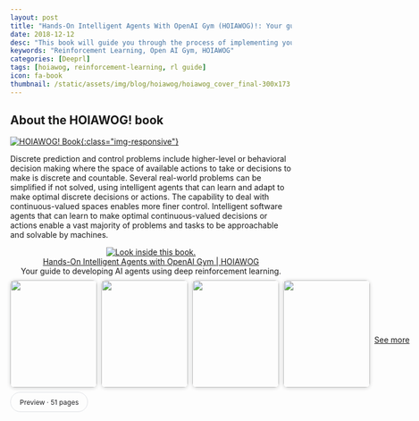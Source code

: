 ```yaml
---
layout: post
title: "Hands-On Intelligent Agents With OpenAI Gym (HOIAWOG)!: Your guide to developing AI agents using deep reinforcement learning"
date: 2018-12-12
desc: "This book will guide you through the process of implementing your own intelligent agents to solve both discrete- and continuous-valued sequential decision-making problems with all the essential building blocks to develop, debug, train, visualize, customize, and test your intelligent agent implementations in a variety of learning environments, ranging from the Mountain Car and Cart Pole problems to Atari games and CARLA – an advanced simulator for autonomous driving. If you are someone wanting to get a head start in the direction of building intelligent agents to solve problems and you are looking for a structured yet concise and hands-on approach to follow, you will enjoy this book and the code repository. The chapters in this book and the accompanying code repository is aimed at being simple to understand and easy to follow. While simple language is used everywhere possible to describe the algorithms, the core theoretical concepts including the mathematical equations are laid out with brief and intuitive explanations as they are essential for understanding the code implementation and for further modifications and tailoring by the readers.The book begins by introducing the readers to learning based intelligent agents, environments to train these agents and the tools and frameworks necessary to implement these agents. In particular, the book concentrates on deep reinforcement learning based intelligent agents that combine deep learning and reinforcement learning. The learning environments, which define the problem to be solved or the tasks to be completed, used in the book are based on the open source, OpenAI Gym library. PyTorch is the deep learning framework used for the learning agent implementations. All the code and scripts necessary to follow the book chapter-by-chapter are made available at the following  <a  style='color:red' href='https://github.com/PacktPublishing/Hands-On-Intelligent-Agents-with-OpenAI-Gym'> GitHub repository: Hands-On-Intelligent-Agents-With-OpenAI-Gym</a>'"
keywords: "Reinforcement Learning, Open AI Gym, HOIAWOG"
categories: [Deeprl]
tags: [hoiawog, reinforcement-learning, rl guide]
icon: fa-book
thumbnail: /static/assets/img/blog/hoiawog/hoiawog_cover_final-300x173.png
---
```


## About the HOIAWOG! book

[![HOIAWOG! Book]({{site.img_path}}/hoiawog/hoiawog_cover_final-300x173.png){:class="img-responsive"}](https://amzn.to/2MpzRuY)

Discrete prediction and control problems include higher-level or behavioral decision making where the space of available actions to take or decisions to make is discrete and countable. Several real-world problems can be simplified if not solved, using intelligent agents that can learn and adapt to make optimal discrete decisions or actions. The capability to deal with continuous-valued spaces enables more finer control. Intelligent software agents that can learn to make optimal continuous-valued decisions or actions enable a vast majority of problems and tasks to be approachable and solvable by machines.

<div align="center;" style="text-align: center;">
<a href="https://read.amazon.com/kp/embed?asin=B07CSLCYDY&amp;preview=newtab&amp;linkCode=as2&amp;tag=learningagent-20&amp;linkId=a7ce5d3f0c9a7e34739678af4a499ca9&amp;reshareId=85RZ6DF4JFCW5JK3SG1N&amp;reshareChannel=system">
<img src="https://images-na.ssl-images-amazon.com/images/G/01/digital/sitb/sticker/sitb-sticker-v3-xsmall._CB338480351_.png" alt="Look inside this book." /></a>

<div><a href="https://read.amazon.com/kp/embed?asin=B07CSLCYDY&amp;preview=newtab&amp;linkCode=as2&amp;tag=learningagent-20&amp;linkId=a7ce5d3f0c9a7e34739678af4a499ca9&amp;reshareId=85RZ6DF4JFCW5JK3SG1N&amp;reshareChannel=system" target="_blank" rel="noopener noreferrer">Hands-On Intelligent Agents with OpenAI Gym | HOIAWOG</a></div>
<div class="wplinkpreview-description">Your guide to developing AI agents using deep reinforcement learning.</div>

<div><style>.TiPaIe{display:flex;min-width:1024px;width:100%}.SBHqFf{align-items:center;display:flex;margin-left:calc(50% - 512px);margin-top:8px;min-width:calc(1024px + calc(100vw - 1024px)/2)}.bRuTae .SBHqFf{margin-left:calc(50% - 512px + 400px + 60px);margin-top:0}.Y138Dd{border-radius:8px;box-shadow:0 1px 6px rgba(32, 33, 36, 0.2);flex-shrink:0;margin:0 8px 8px 0;overflow:hidden}.heyRKd{min-width:140px}</style>
<div class="TiPaIe">
<div class="SBHqFf">
<div class="Y138Dd"><a href="https://books.google.com/books/about/Hands_On_Intelligent_Agents_with_OpenAI.html?id=BAlnDwAAQBAJ&amp;printsec=frontcover&amp;source=kp_read_button">
<img src="https://encrypted-tbn0.gstatic.com/images?q=tbn:ANd9GcRzVhW3ggbWfQGCEOXNjys_D6GMtl7OzvbbEV6CIJFO9E_2A0OboEt7P__59h0" alt="" width="155" height="192" data-atf="3" />
</a></div>
<div class="Y138Dd"><a href="https://books.google.com/books?id=BAlnDwAAQBAJ&amp;pg=PA1&amp;source=kp_read_button" data-ved="0ahUKEwjF5e7qnubcAhWBm4MKHdD9DtIQzo4CCAkoATAA"><img src="https://encrypted-tbn0.gstatic.com/images?q=tbn:ANd9GcQkeva1oiMEAc5s4wHtTdKZM9vh_om8vQm6X4F1Fs66cx9VDjwK2kxGIvgbBJI" alt="" width="155" height="192" data-atf="3" /></a></div>
<div class="Y138Dd"><a href="https://books.google.com/books?id=BAlnDwAAQBAJ&amp;pg=PA3&amp;source=kp_read_button" data-ved="0ahUKEwjF5e7qnubcAhWBm4MKHdD9DtIQzo4CCAsoAzAA"><img src="https://encrypted-tbn0.gstatic.com/images?q=tbn:ANd9GcQBGqRnj4MDjIWyofmqro35NwSFxdQoDHUdiYiGe9j2BcdM51WiWaT8XjQxH2o" alt="" width="155" height="192" data-atf="3" /></a></div>
<div class="Y138Dd"><a href="https://books.google.com/books?id=BAlnDwAAQBAJ&amp;pg=PA4&amp;source=kp_read_button" data-ved="0ahUKEwjF5e7qnubcAhWBm4MKHdD9DtIQzo4CCAwoBDAA"><img src="https://encrypted-tbn0.gstatic.com/images?q=tbn:ANd9GcRMVB6JlHCU51Mb0UDY-idl2xbiAcC7xuRMEIPiDN8047SuUwOTccyNW2sGllE" alt="" width="155" height="192" data-atf="3" /></a></div>

<!-- See more button -->
<style>.YsiKr{margin:0 auto}.EUjJDc{color:rgba(0,0,0,.54);font-size:14px;margin-top:12px;text-align:center;word-wrap:break-word}</style>

<div class="EUjJDc"><a href="https://books.google.com/books/about/Hands_On_Intelligent_Agents_with_OpenAI.html?id=BAlnDwAAQBAJ&amp;printsec=frontcover&amp;source=kp_read_button">See more</a></div>
&nbsp;
<!-- /See more button -->

</div>
</div>
</div>
<!-- Preview button at the bottom left -->

<style>.SxRvgd{clear:both;height:100%;margin:0 auto 16px;overflow:auto;width:1032px}</style>
<div class="SxRvgd"><style>.Q4qgL{align-items:center;border:1px #DFE1E5 solid;border-radius:20px;color:#202124;cursor:pointer;display:flex;float:left;font-size:12px;height:34px;padding:0 16px;margin-right:6px;width:auto}.Q4qgL:hover{background-color:rgba(232, 240, 254, 0.54);border-color:#D2E3FC;color:#1967D2}.uTbXFf{color:#1967D2;margin-right:8px;width:18px}</style>&nbsp;
<div class="Q4qgL">Preview · 51 pages</div>
&nbsp;

</div>
</div>

<h3 style="text-align: center;"><a href="https://github.com/PacktPublishing/Hands-On-Intelligent-Agents-with-OpenAI-Gym"> Github </a>   |   <a href="https://amzn.to/2MpzRuY"> Amazon </a>   |   <a href="https://www.safaribooksonline.com/library/view/hands-on-intelligent-agents/9781788836579/#toc-start"> Safari </a>   |   <a href="https://books.google.com/books/about/Hands_On_Intelligent_Agents_with_OpenAI.html?id=BAlnDwAAQBAJ&amp;printsec=frontcover&amp;source=kp_read_button#v=onepage&amp;q&amp;f=false"> Google Books </a>   |   <a href="https://www.packtpub.com/big-data-and-business-intelligence/hands-intelligent-agents-openai-gym">  Packt</a>    |   <a href="https://play.google.com/store/books/details?id=BAlnDwAAQBAJ&amp;rdid=book-BAlnDwAAQBAJ">Play Store</a></h3>

If you are someone wanting to get a head start in this direction of building intelligent agents to solve problems and you are looking for a structured yet concise and hands-on approach to follow, you will enjoy this book and the code repository. The chapters in this book and the accompanying code repository is aimed at being simple to understand and easy to follow. While simple language is used everywhere possible to describe the algorithms, the core theoretical concepts including the mathematical equations are laid out with brief and intuitive explanations as they are essential for understanding the code implementation and for further modifications and tailoring by the readers.

The book begins by introducing the readers to learning based intelligent agents, environments to train these agents and the tools and frameworks necessary to implement these agents. In particular, the book concentrates on deep reinforcement learning based intelligent agents that combine deep learning and reinforcement learning. The learning environments, which define the problem to be solved or the tasks to be completed, used in the book are based on the open source, OpenAI Gym library. PyTorch is the deep learning framework used for the learning agent implementations. All the code and scripts necessary to follow the book chapter-by-chapter are made available at the following <strong>GitHub code repository: </strong><a href="https://github.com/PacktPublishing/Hands-On-Intelligent-Agents-with-OpenAI-Gym" target="_blank" rel="noopener noreferrer"> Hands-On-Intelligent-Agents-With-OpenAI-Gym</a>. Readers are encouraged to follow the repository for code updates, extra documentation and additional resources.

# Chapter-wise summary of what is covered in the book

## Chapter 1, Introduction to Intelligent Agents and Learning Environments

Chapter 1 provides an introduction to the development of several AI systems. It sheds light on the important features of the Gym toolkit, which provides you with endless opportunities to create autonomous intelligent agents to solve several algorithmic tasks, games, and control tasks. By the end of this chapter, you will know enough to create an instance of a Gym environment using Python yourself.

## Chapter 2, Reinforcement Learning and Deep Reinforcement Learning

Chapter 2 provides a concise explanation of the basic terminologies and concepts in reinforcement learning. The chapter will give you a good understanding of the basic reinforcement learning framework for developing AI agents. The chapter will also introduce deep reinforcement learning and provide you with a flavor of the types of advanced problem the algorithms enable you to solve.

## Chapter 3, Getting Started with OpenAI Gym and Deep Reinforcement Learning

Chapter 3 jumps right in and gets your development machine/computer ready with all the required installations and configurations needed for using the learning environments as well as PyTorch for developing deep learning algorithms.

## Chapter 4, Exploring the Gym and its Features

Chapter 4 walks you through the inventory of learning environments available with the Gym library starting with the overview of how the environments are classified and named which will help you choose the correct version and type of environments from the 700+ learning environments available. You will then learn to explore the Gym, test out any of the environment you would like to, understand the interface and description of various environments.

## Chapter 5, Implementing your First Learning Agent – Solving the Mountain Car problem

Chapter 5 explains how to implement an AI agent using reinforcement learning to solve the mountain car problem. You will implement the agent, train it, and see it improve on its own. The implementation details will enable you to apply the concepts to develop and train an agent to solve various other tasks and/or games.

## Chapter 6, Implementing an Intelligent Agent for Optimal Control using Deep Q-Learning

Chapter 6 will walk the readers through the process of scaling up the agent implementation to the next level by improving the agent's learning algorithm as well as developing and integrating useful utilities and routines to log, visualize and configure the agent's performance. In particular, chapter 6 will guide the readers through the process of improving the Q-learning algorithm using deep Q-networks, experience replay memory and double-Q learning. Helpful utilities and routines that are helpful in general learning system implementations discussed in chapter 6 includes a decay scheduler (used for -decay), logging routines and performance visualization using Tensorboard, JSON files based parameter management, Atari gym environment wrappers, and pre-processing routines for PyTorch based training scripts.

## Chapter 7 Creating Custom OpenAI Gym Environments – Carla Driving Simulator

Chapter 7 will teach you how to convert a real-world problem into a learning environment with interfaces compatible with the OpenAI Gym. You will learn the anatomy of Gym environments and create your custom learning environment based on the Carla simulator that can be registered with the Gym and used for training agents that we develop.

## Chapter 8, Implementing an Intelligent & Autonomous Car Driving Agent using Deep Actor-Critic Algorithm

Chapter 8 teaches you the fundamentals of the Policy Gradient based reinforcement learning algorithms and helps you intuitively understand the deep n-step advantage actor-critic algorithm. You will then learn to implement a super-intelligent agent that can drive a car autonomously in the Carla simulator using both the synchronous as well as asynchronous implementation of the deep n-step advantage actor-critic algorithm.

## Chapter 9, Exploring the Learning Environment Landscape – Roboschool, Gym-Retro, StarCraft-II, DeepMindLab

Chapter 9 takes you beyond the Gym and shows you around other well developed suite of learning environments that you can use to train your intelligent agents. You will understand and learn to use the various Roboschool environments, the Gym Retro environments, the very popular Star Craft II environment and the DeepMind Lab environments.

## Chapter 10, Exploring the Learning Algorithm Landscape – DDPG (Actor-Critic), PPO (Policy- Gradient), Rainbow (Value-Based)

Chapter 100 provides insights into latest deep reinforcement learning algorithms with their fundamentals demystified based on what you learned in the previous chapters of this book. You will get a quick understanding of the core concepts behind the best algorithms in the three different classes of deep reinforcement learning algorithms namely: The actor-critic based Deep Deterministic Policy Gradient (DDPG) algorithm, the Policy Gradient based Proximal Policy Optimization (PPO) and the value based Rainbow algorithm.

Hopefully you enjoy the book and gain hands-on experience building intelligent agents using Deep Reinforcement Learning implemented using PyTorch.

<h3 style="text-align: center;"><a href="https://github.com/PacktPublishing/Hands-On-Intelligent-Agents-with-OpenAI-Gym"> Github </a>   |   <a href="https://amzn.to/2MpzRuY"> Amazon </a>   |   <a href="https://www.safaribooksonline.com/library/view/hands-on-intelligent-agents/9781788836579/#toc-start"> Safari </a>   |   <a href="https://books.google.com/books/about/Hands_On_Intelligent_Agents_with_OpenAI.html?id=BAlnDwAAQBAJ&amp;printsec=frontcover&amp;source=kp_read_button#v=onepage&amp;q&amp;f=false"> Google Books </a>   |   <a href="https://www.packtpub.com/big-data-and-business-intelligence/hands-intelligent-agents-openai-gym">  Packt</a>    |   <a href="https://play.google.com/store/books/details?id=BAlnDwAAQBAJ&amp;rdid=book-BAlnDwAAQBAJ">Play Store</a></h3>
